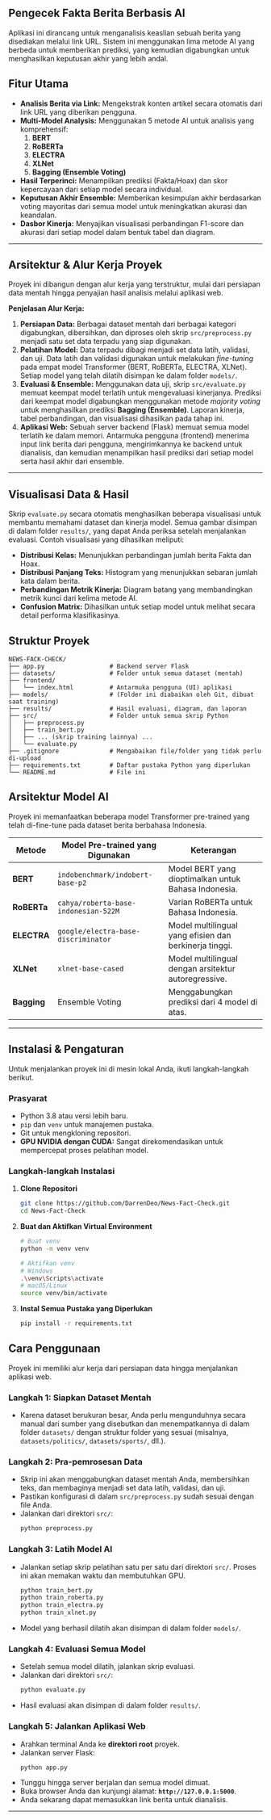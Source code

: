 ## Pengecek Fakta Berita Berbasis AI

Aplikasi ini dirancang untuk menganalisis keaslian sebuah berita yang disediakan melalui link URL. Sistem ini menggunakan lima metode AI yang berbeda untuk memberikan prediksi, yang kemudian digabungkan untuk menghasilkan keputusan akhir yang lebih andal.

## Fitur Utama

-   **Analisis Berita via Link:** Mengekstrak konten artikel secara otomatis dari link URL yang diberikan pengguna.
-   **Multi-Model Analysis:** Menggunakan 5 metode AI untuk analisis yang komprehensif:
    1.  **BERT**
    2.  **RoBERTa**
    3.  **ELECTRA**
    4.  **XLNet**
    5.  **Bagging (Ensemble Voting)**
-   **Hasil Terperinci:** Menampilkan prediksi (Fakta/Hoax) dan skor kepercayaan dari setiap model secara individual.
-   **Keputusan Akhir Ensemble:** Memberikan kesimpulan akhir berdasarkan voting mayoritas dari semua model untuk meningkatkan akurasi dan keandalan.
-   **Dasbor Kinerja:** Menyajikan visualisasi perbandingan F1-score dan akurasi dari setiap model dalam bentuk tabel dan diagram.

---

## Arsitektur & Alur Kerja Proyek

Proyek ini dibangun dengan alur kerja yang terstruktur, mulai dari persiapan data mentah hingga penyajian hasil analisis melalui aplikasi web.

**Penjelasan Alur Kerja:**

1.  **Persiapan Data:** Berbagai dataset mentah dari berbagai kategori digabungkan, dibersihkan, dan diproses oleh skrip `src/preprocess.py` menjadi satu set data terpadu yang siap digunakan.
2.  **Pelatihan Model:** Data terpadu dibagi menjadi set data latih, validasi, dan uji. Data latih dan validasi digunakan untuk melakukan *fine-tuning* pada empat model Transformer (BERT, RoBERTa, ELECTRA, XLNet). Setiap model yang telah dilatih disimpan ke dalam folder `models/`.
3.  **Evaluasi & Ensemble:** Menggunakan data uji, skrip `src/evaluate.py` memuat keempat model terlatih untuk mengevaluasi kinerjanya. Prediksi dari keempat model digabungkan menggunakan metode *majority voting* untuk menghasilkan prediksi **Bagging (Ensemble)**. Laporan kinerja, tabel perbandingan, dan visualisasi dihasilkan pada tahap ini.
4.  **Aplikasi Web:** Sebuah server backend (Flask) memuat semua model terlatih ke dalam memori. Antarmuka pengguna (frontend) menerima input link berita dari pengguna, mengirimkannya ke backend untuk dianalisis, dan kemudian menampilkan hasil prediksi dari setiap model serta hasil akhir dari ensemble.

---

## Visualisasi Data & Hasil

Skrip `evaluate.py` secara otomatis menghasilkan beberapa visualisasi untuk membantu memahami dataset dan kinerja model. Semua gambar disimpan di dalam folder `results/`, yang dapat Anda periksa setelah menjalankan evaluasi. Contoh visualisasi yang dihasilkan meliputi:

* **Distribusi Kelas:** Menunjukkan perbandingan jumlah berita Fakta dan Hoax.
* **Distribusi Panjang Teks:** Histogram yang menunjukkan sebaran jumlah kata dalam berita.
* **Perbandingan Metrik Kinerja:** Diagram batang yang membandingkan metrik kunci dari kelima metode AI.
* **Confusion Matrix:** Dihasilkan untuk setiap model untuk melihat secara detail performa klasifikasinya.

## Struktur Proyek

```
NEWS-FACK-CHECK/
├── app.py                  # Backend server Flask
├── datasets/               # Folder untuk semua dataset (mentah)
├── frontend/
│   └── index.html          # Antarmuka pengguna (UI) aplikasi
├── models/                 # (Folder ini diabaikan oleh Git, dibuat saat training)
├── results/                # Hasil evaluasi, diagram, dan laporan
├── src/                    # Folder untuk semua skrip Python
│   ├── preprocess.py
│   ├── train_bert.py
│   ├── ... (skrip training lainnya) ...
│   └── evaluate.py
├── .gitignore              # Mengabaikan file/folder yang tidak perlu di-upload
├── requirements.txt        # Daftar pustaka Python yang diperlukan
└── README.md               # File ini
```

## Arsitektur Model AI

Proyek ini memanfaatkan beberapa model Transformer pre-trained yang telah di-fine-tune pada dataset berita berbahasa Indonesia.

| Metode              | Model Pre-trained yang Digunakan                   | Keterangan                                      |
| ------------------ | -------------------------------------------------- | ----------------------------------------------- |
| **BERT** | `indobenchmark/indobert-base-p2`                   | Model BERT yang dioptimalkan untuk Bahasa Indonesia.  |
| **RoBERTa** | `cahya/roberta-base-indonesian-522M`             | Varian RoBERTa untuk Bahasa Indonesia.            |
| **ELECTRA** | `google/electra-base-discriminator`                | Model multilingual yang efisien dan berkinerja tinggi. |
| **XLNet** | `xlnet-base-cased`                                 | Model multilingual dengan arsitektur autoregressive. |
| **Bagging** | Ensemble Voting                                    | Menggabungkan prediksi dari 4 model di atas.      |

---

## Instalasi & Pengaturan

Untuk menjalankan proyek ini di mesin lokal Anda, ikuti langkah-langkah berikut.

### Prasyarat

-   Python 3.8 atau versi lebih baru.
-   `pip` dan `venv` untuk manajemen pustaka.
-   Git untuk mengkloning repositori.
-   **GPU NVIDIA dengan CUDA:** Sangat direkomendasikan untuk mempercepat proses pelatihan model.

### Langkah-langkah Instalasi

1.  **Clone Repositori**
    ```bash
    git clone https://github.com/DarrenDeo/News-Fact-Check.git
    cd News-Fact-Check
    ```

2.  **Buat dan Aktifkan Virtual Environment**
    ```bash
    # Buat venv
    python -m venv venv

    # Aktifkan venv
    # Windows
    .\venv\Scripts\activate
    # macOS/Linux
    source venv/bin/activate
    ```

3.  **Instal Semua Pustaka yang Diperlukan**
    ```bash
    pip install -r requirements.txt
    ```

## Cara Penggunaan

Proyek ini memiliki alur kerja dari persiapan data hingga menjalankan aplikasi web.

### Langkah 1: Siapkan Dataset Mentah

-   Karena dataset berukuran besar, Anda perlu mengunduhnya secara manual dari sumber yang disebutkan dan menempatkannya di dalam folder `datasets/` dengan struktur folder yang sesuai (misalnya, `datasets/politics/`, `datasets/sports/`, dll.).

### Langkah 2: Pra-pemrosesan Data

-   Skrip ini akan menggabungkan dataset mentah Anda, membersihkan teks, dan membaginya menjadi set data latih, validasi, dan uji.
-   Pastikan konfigurasi di dalam `src/preprocess.py` sudah sesuai dengan file Anda.
-   Jalankan dari direktori `src/`:
    ```bash
    python preprocess.py
    ```

### Langkah 3: Latih Model AI

-   Jalankan setiap skrip pelatihan satu per satu dari direktori `src/`. Proses ini akan memakan waktu dan membutuhkan GPU.
    ```bash
    python train_bert.py
    python train_roberta.py
    python train_electra.py
    python train_xlnet.py
    ```
-   Model yang berhasil dilatih akan disimpan di dalam folder `models/`.

### Langkah 4: Evaluasi Semua Model

-   Setelah semua model dilatih, jalankan skrip evaluasi.
-   Jalankan dari direktori `src/`:
    ```bash
    python evaluate.py
    ```
-   Hasil evaluasi akan disimpan di dalam folder `results/`.

### Langkah 5: Jalankan Aplikasi Web

-   Arahkan terminal Anda ke **direktori root** proyek.
-   Jalankan server Flask:
    ```bash
    python app.py
    ```
-   Tunggu hingga server berjalan dan semua model dimuat.
-   Buka browser Anda dan kunjungi alamat: **`http://127.0.0.1:5000`**.
-   Anda sekarang dapat memasukkan link berita untuk dianalisis.

---
